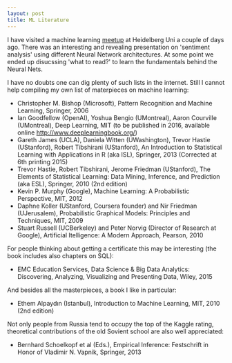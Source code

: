 ```yaml
---
layout: post
title: ML Literature
---
```


I have visited a machine learning 
[meetup](https://www.meetup.com/Machine-Learning-Rhein-Neckar/events/235015220/)
at Heidelberg Uni a couple of days ago.
There was an interesting and revealing presentation on 'sentiment analysis' 
using different Neural Network architectures.
At some point we ended up disucssing 'what to read?'
to learn the fundamentals behind
the Neural Nets.

I have no doubts one can dig plenty of such lists in the internet.
Still I cannot help compiling my own list of materpieces on 
machine learning:

* Christopher M. Bishop (Microsoft), Pattern Recognition and Machine Learning, Springer, 2006
* Ian Goodfellow (OpenAI), Yoshua Bengio (UMontreal), Aaron Courville (UMontreal), Deep Learning, 
MIT (to be published in 2016, available online http://www.deeplearningbook.org/)
* Gareth James (UCLA), Daniela Witten (UWashington), Trevor Hastie (UStanford), 
Robert Tibshirani (UStanford), An Introduction to
Statistical Learning with Applications in R (aka ISL), 
Springer, 2013 (Corrected at 6th printing 2015)
* Trevor Hastie, Robert Tibshirani, Jerome Friedman (UStanford),
The Elements of
Statistical Learning:
Data Mining, Inference, and Prediction
(aka ESL), Springer, 2010 (2nd edition)
* Kevin P. Murphy (Google), Machine Learning: A Probabilistic Perspective,
MIT, 2012
* Daphne Koller (UStanford, Coursera founder) and Nir Friedman (UJerusalem), 
Probabilistic Graphical Models: Principles and Techniques,
MIT, 2009
* Stuart Russell (UCBerkeley) and Peter Norvig (Director of Research at Google), 
Artificial Itelligence: A Modern Approach, 
Pearson, 2010

For people thinking about getting a certificate this may be interesting (the book
includes also chapters on SQL):

* EMC Education Services, Data Science & Big Data Analytics: Discovering, Analyzing, 
Visualizing and Presenting Data, Wiley, 2015

And besides all the masterpieces, a book I like in particular:

* Ethem Alpaydın (Istanbul), Introduction to Machine Learning,
MIT, 2010 (2nd edition) 

Not only people from Russia tend to occupy the top of the Kaggle rating,
theoretical contributions of the old Sovient school are also well appreciated:

* Bernhard Schoelkopf et al (Eds.), Empirical Inference:
Festschrift in Honor of Vladimir N. Vapnik, Springer, 2013

